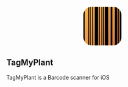 <p align="center">
  <img src="TagMyPlantReport/Images/app_logo.png" width="20%">
  <h2>TagMyPlant</h2>
</p>

TagMyPlant is a Barcode scanner for iOS
